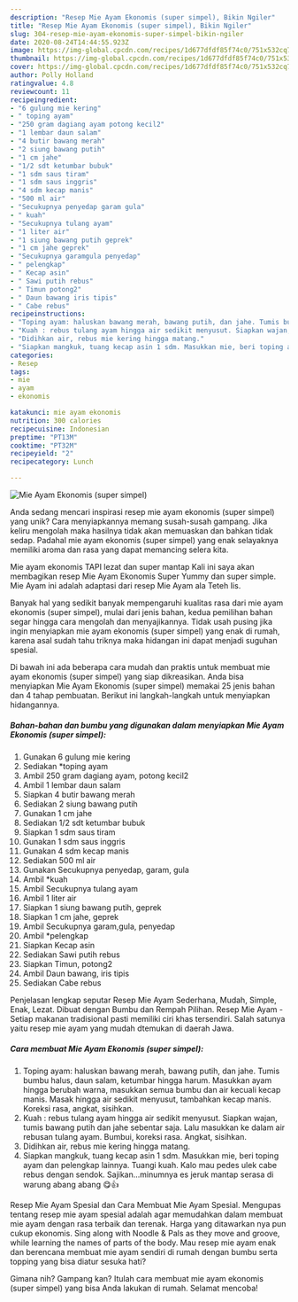 ```yaml
---
description: "Resep Mie Ayam Ekonomis (super simpel), Bikin Ngiler"
title: "Resep Mie Ayam Ekonomis (super simpel), Bikin Ngiler"
slug: 304-resep-mie-ayam-ekonomis-super-simpel-bikin-ngiler
date: 2020-08-24T14:44:55.923Z
image: https://img-global.cpcdn.com/recipes/1d677dfdf85f74c0/751x532cq70/mie-ayam-ekonomis-super-simpel-foto-resep-utama.jpg
thumbnail: https://img-global.cpcdn.com/recipes/1d677dfdf85f74c0/751x532cq70/mie-ayam-ekonomis-super-simpel-foto-resep-utama.jpg
cover: https://img-global.cpcdn.com/recipes/1d677dfdf85f74c0/751x532cq70/mie-ayam-ekonomis-super-simpel-foto-resep-utama.jpg
author: Polly Holland
ratingvalue: 4.8
reviewcount: 11
recipeingredient:
- "6 gulung mie kering"
- " toping ayam"
- "250 gram dagiang ayam potong kecil2"
- "1 lembar daun salam"
- "4 butir bawang merah"
- "2 siung bawang putih"
- "1 cm jahe"
- "1/2 sdt ketumbar bubuk"
- "1 sdm saus tiram"
- "1 sdm saus inggris"
- "4 sdm kecap manis"
- "500 ml air"
- "Secukupnya penyedap garam gula"
- " kuah"
- "Secukupnya tulang ayam"
- "1 liter air"
- "1 siung bawang putih geprek"
- "1 cm jahe geprek"
- "Secukupnya garamgula penyedap"
- " pelengkap"
- " Kecap asin"
- " Sawi putih rebus"
- " Timun potong2"
- " Daun bawang iris tipis"
- " Cabe rebus"
recipeinstructions:
- "Toping ayam: haluskan bawang merah, bawang putih, dan jahe. Tumis bumbu halus, daun salam, ketumbar hingga harum. Masukkan ayam hingga berubah warna, masukkan semua bumbu dan air kecuali kecap manis. Masak hingga air sedikit menyusut, tambahkan kecap manis. Koreksi rasa, angkat, sisihkan."
- "Kuah : rebus tulang ayam hingga air sedikit menyusut. Siapkan wajan, tumis bawang putih dan jahe sebentar saja. Lalu masukkan ke dalam air rebusan tulang ayam. Bumbui, koreksi rasa. Angkat, sisihkan."
- "Didihkan air, rebus mie kering hingga matang."
- "Siapkan mangkuk, tuang kecap asin 1 sdm. Masukkan mie, beri toping ayam dan pelengkap lainnya. Tuangi kuah. Kalo mau pedes ulek cabe rebus dengan sendok. Sajikan...minumnya es jeruk mantap serasa di warung abang abang 😋👍"
categories:
- Resep
tags:
- mie
- ayam
- ekonomis

katakunci: mie ayam ekonomis 
nutrition: 300 calories
recipecuisine: Indonesian
preptime: "PT13M"
cooktime: "PT32M"
recipeyield: "2"
recipecategory: Lunch

---
```



![Mie Ayam Ekonomis (super simpel)](https://img-global.cpcdn.com/recipes/1d677dfdf85f74c0/751x532cq70/mie-ayam-ekonomis-super-simpel-foto-resep-utama.jpg)

Anda sedang mencari inspirasi resep mie ayam ekonomis (super simpel) yang unik? Cara menyiapkannya memang susah-susah gampang. Jika keliru mengolah maka hasilnya tidak akan memuaskan dan bahkan tidak sedap. Padahal mie ayam ekonomis (super simpel) yang enak selayaknya memiliki aroma dan rasa yang dapat memancing selera kita.

Mie ayam ekonomis TAPI lezat dan super mantap Kali ini saya akan membagikan resep Mie Ayam Ekonomis Super Yummy dan super simple. Mie Ayam ini adalah adaptasi dari resep Mie Ayam ala Teteh Iis.

Banyak hal yang sedikit banyak mempengaruhi kualitas rasa dari mie ayam ekonomis (super simpel), mulai dari jenis bahan, kedua pemilihan bahan segar hingga cara mengolah dan menyajikannya. Tidak usah pusing jika ingin menyiapkan mie ayam ekonomis (super simpel) yang enak di rumah, karena asal sudah tahu triknya maka hidangan ini dapat menjadi suguhan spesial.


Di bawah ini ada beberapa cara mudah dan praktis untuk membuat mie ayam ekonomis (super simpel) yang siap dikreasikan. Anda bisa menyiapkan Mie Ayam Ekonomis (super simpel) memakai 25 jenis bahan dan 4 tahap pembuatan. Berikut ini langkah-langkah untuk menyiapkan hidangannya.

<!--inarticleads1-->

##### Bahan-bahan dan bumbu yang digunakan dalam menyiapkan Mie Ayam Ekonomis (super simpel):

1. Gunakan 6 gulung mie kering
1. Sediakan  *toping ayam
1. Ambil 250 gram dagiang ayam, potong kecil2
1. Ambil 1 lembar daun salam
1. Siapkan 4 butir bawang merah
1. Sediakan 2 siung bawang putih
1. Gunakan 1 cm jahe
1. Sediakan 1/2 sdt ketumbar bubuk
1. Siapkan 1 sdm saus tiram
1. Gunakan 1 sdm saus inggris
1. Gunakan 4 sdm kecap manis
1. Sediakan 500 ml air
1. Gunakan Secukupnya penyedap, garam, gula
1. Ambil  *kuah
1. Ambil Secukupnya tulang ayam
1. Ambil 1 liter air
1. Siapkan 1 siung bawang putih, geprek
1. Siapkan 1 cm jahe, geprek
1. Ambil Secukupnya garam,gula, penyedap
1. Ambil  *pelengkap
1. Siapkan  Kecap asin
1. Sediakan  Sawi putih rebus
1. Siapkan  Timun, potong2
1. Ambil  Daun bawang, iris tipis
1. Sediakan  Cabe rebus


Penjelasan lengkap seputar Resep Mie Ayam Sederhana, Mudah, Simple, Enak, Lezat. Dibuat dengan Bumbu dan Rempah Pilihan. Resep Mie Ayam - Setiap makanan tradisional pasti memiliki ciri khas tersendiri. Salah satunya yaitu resep mie ayam yang mudah dtemukan di daerah Jawa. 

<!--inarticleads2-->

##### Cara membuat Mie Ayam Ekonomis (super simpel):

1. Toping ayam: haluskan bawang merah, bawang putih, dan jahe. Tumis bumbu halus, daun salam, ketumbar hingga harum. Masukkan ayam hingga berubah warna, masukkan semua bumbu dan air kecuali kecap manis. Masak hingga air sedikit menyusut, tambahkan kecap manis. Koreksi rasa, angkat, sisihkan.
1. Kuah : rebus tulang ayam hingga air sedikit menyusut. Siapkan wajan, tumis bawang putih dan jahe sebentar saja. Lalu masukkan ke dalam air rebusan tulang ayam. Bumbui, koreksi rasa. Angkat, sisihkan.
1. Didihkan air, rebus mie kering hingga matang.
1. Siapkan mangkuk, tuang kecap asin 1 sdm. Masukkan mie, beri toping ayam dan pelengkap lainnya. Tuangi kuah. Kalo mau pedes ulek cabe rebus dengan sendok. Sajikan...minumnya es jeruk mantap serasa di warung abang abang 😋👍


Resep Mie Ayam Spesial dan Cara Membuat Mie Ayam Spesial. Mengupas tentang resep mie ayam spesial adalah agar memudahkan dalam membuat mie ayam dengan rasa terbaik dan terenak. Harga yang ditawarkan nya pun cukup ekonomis. Sing along with Noodle &amp; Pals as they move and groove, while learning the names of parts of the body. Mau resep mie ayam enak dan berencana membuat mie ayam sendiri di rumah dengan bumbu serta topping yang bisa diatur sesuka hati? 

Gimana nih? Gampang kan? Itulah cara membuat mie ayam ekonomis (super simpel) yang bisa Anda lakukan di rumah. Selamat mencoba!
